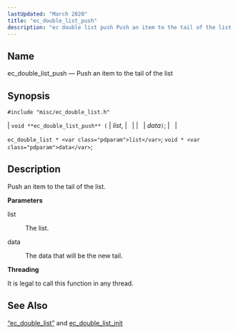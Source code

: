 ```yaml
---
lastUpdated: "March 2020"
title: "ec_double_list_push"
description: "ec double list push Push an item to the tail of the list void ec double list push list data ec double list list void data Push an item to the tail of the list list The list data The data that will be the new tail It is legal..."
---
```


<a name="apis.ec_double_list_push"></a> 
## Name

ec_double_list_push — Push an item to the tail of the list

## Synopsis

`#include "misc/ec_double_list.h"`

| `void **ec_double_list_push** (` | <var class="pdparam">list</var>, |   |
|   | <var class="pdparam">data</var>`)`; |   |

`ec_double_list * <var class="pdparam">list</var>`;
`void * <var class="pdparam">data</var>`;<a name="idp51060224"></a> 
## Description

Push an item to the tail of the list.

**<a name="idp51061440"></a> Parameters**

<dl class="variablelist">

<dt>list</dt>

<dd>

The list.

</dd>

<dt>data</dt>

<dd>

The data that will be the new tail.

</dd>

</dl>

**<a name="idp51066016"></a> Threading**

It is legal to call this function in any thread.

<a name="idp51067120"></a> 
## See Also

[“ec_double_list”](/momentum/3/3-api/structs-ec-double-list) and [ec_double_list_init](/momentum/3/3-api/apis-ec-double-list-init)